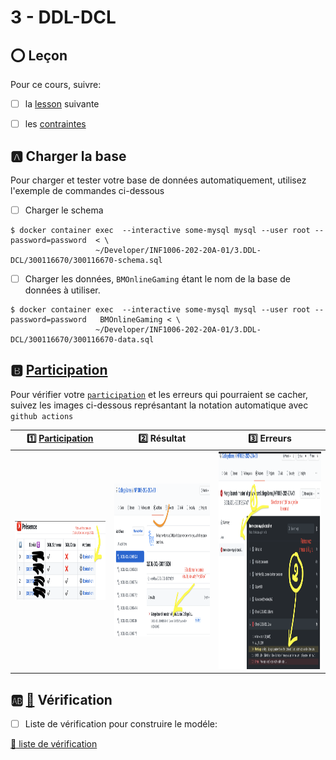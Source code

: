 # 3 - DDL-DCL

## :o: Leçon

Pour ce cours, suivre:

- [ ]  la [lesson](documentation/Lesson.md) suivante

- [ ]  les [contraintes](../C.Constraints) 

## :a: Charger la base

Pour charger et tester votre base de données automatiquement, utilisez l'exemple de commandes ci-dessous

- [ ] Charger le schema

```
$ docker container exec  --interactive some-mysql mysql --user root --password=password  < \
                   ~/Developer/INF1006-202-20A-01/3.DDL-DCL/300116670/300116670-schema.sql 
```

- [ ] Charger les données, `BMOnlineGaming` étant le nom de la base de données à utiliser.

```
$ docker container exec  --interactive some-mysql mysql --user root --password=password   BMOnlineGaming < \
                   ~/Developer/INF1006-202-20A-01/3.DDL-DCL/300116670/300116670-data.sql 
```

## :b: [Participation](.scripts/Participation.md)

Pour vérifier votre [`participation`](.scripts/Participation.md) et les erreurs qui pourraient se cacher, suivez les images ci-dessous représantant la notation automatique avec `github actions`

| :one: [Participation](.scripts/Participation.md) | :two: Résultat | :three: Erreurs |
|---------------------|----------------|-----------------|
| <img src="images/Actions-Execution.png" width="311" height="126"></img> | <img src="images/Actions-result.png" width="434" height="245"></img> | <img src="images/Actions-job.png" width="493" height="348"></img> |

## :ab: [:construction:](documentation) Vérification 

  - [ ] Liste de vérification pour construire le modéle: 
  
   [:construction: liste de vérification](documentation)

